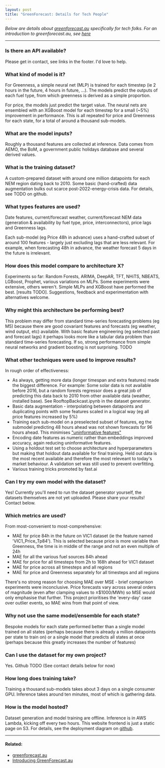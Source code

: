 ```yaml
---
layout: post
title: "GreenForecast: Details for Tech People"
---
```


*Below are details about [greenforecast.au](http://greenforecast.au/) specifically for tech folks. For an introduction to greenforecast.au, see [here](/greenforecast)*

---

### Is there an API available?

Please get in contact, see links in the footer. I'd love to help.

### What kind of model is it?

For Greenness, a simple neural net (MLP) is trained for each timestep (ie 2 hours in the future, 4 hours in future, ...). The models predict the outputs of each fuel type, from which greenness is derived as a simple proportion.

For price, the models just predict the target value. The neural nets are ensembled with an XGBoost model for each timestep for a small (~5%) improvement in performance. This is all repeated for price and Greenness for each state, for a total of around a thousand sub-models.

### What are the model inputs?

Roughly a thousand features are collected at inference. Data comes from AEMO, the BoM, a government public holidays database and several derived values.

### What is the training dataset?

A custom-prepared dataset with around one million datapoints for each NEM region dating back to 2010. Some basic (hand-crafted) data augmentation bulks out scarce post-2022-energy-crisis data. For details, see TODO on github.

### What types features are used?

Date features, current/forecast weather, current/forecast NEM data (generation & availability by fuel type, price, interconnectors), price lags and Greenness lags.

Each sub-model (eg Price 48h in advance) uses a hand-crafted subset of around 100 features - largely just excluding lags that are less relevant. For example, when forecasting 48h in advance, the weather forecast 5 days in the future is irrelevant.

### How does this model compare to architecture X?

Experiments so far: Random Forests, ARIMA, DeepAR, TFT, NHiTS, NBEATS, LGBoost, Prophet, various variations on MLPs. Some experiments were extensive, others weren't. Simple MLPs and XGBoost have performed the best. \[results TODO\]. Suggestions, feedback and experimentation with alternatives welcome.

### Why might this architecture be performing best?

This problem may differ from standard time-series forecasting problems (eg M5) because there are good covariant features and forecasts (eg weather, wind output, etc) available. With basic feature engineering (eg selected past and forecast lags) it perhaps looks more like a tabular data problem than standard time-series forecasting. If so, strong performance from simple neural networks and gradient boosting is not surprising. TODO

### What other techniques were used to improve results?

In rough order of effectiveness:

*   As always, getting more data (longer timespan and extra features) made the biggest difference. For example: Some solar data is not available before 2016, but a random forests regressor does a great job of predicting this data back to 2010 from other available data (weather, installed base). See RooftopBackcast.ipynb in the dataset generator.
*   Basic data augmentation - interpolating between datapoints and duplicating points with some features scaled in a logical way (eg all price features increased by 5%)
*   Training each sub-model on a preselected subset of features, eg the submodel predicting 48 hours ahead was not shown forecasts for 96 hours ahead. This minimises ["uninformative features"](https://arxiv.org/abs/2207.08815)
*   Encoding date features as numeric rather than embeddings improved accuracy, again reducing uninformative features.
*   Using a holdout test set to choose architecture and hyperparameters but making that holdout data available for final training. Held out data is the most recent available and therefore the most releveant to today's market behaviour. A validation set was still used to prevent overfitting.
*   Various training tricks promoted by fast.ai

### Can I try my own model with the dataset?

Yes! Currently you'll need to run the dataset generator yourself, the datasets themselves are not yet uploaded. Please share your results! Contact below.

### Which metrics are used?

From most-convenient to most-comprehensive:

*   MAE for price 84h in the future on VIC1 dataset (ie the feature named 'VIC1\_Price\_Tp84'). This is selected because price is more variable than Greenness, the time is in middle of the range and not an even multiple of 24h
*   MAE for all the various fuel sources 84h ahead
*   MAE for price for all timesteps from 2h to 168h ahead for VIC1 dataset
*   MAE for price across all timesteps and all regions
*   MAE for price and Greenness separately for all timesteps and all regions

There's no strong reason for choosing MAE over MSE - brief comparison experiments were inconclusive. Price forecasts vary across several orders of magnitude (even after clamping values to ±$1000/MWh) so MSE would only emphasise that further. This project prioritises the 'every-day' case over outlier events, so MAE wins from that point of view.

### Why not use the same model/ensemble for each state?

Bespoke models for each state performed better than a single model trained on all states (perhaps because there is already a million datapoints per state to train on) or a single model that predicts all states at once (perhaps because this greatly increases the number of features)

### Can I use the dataset for my own project?

Yes. Github TODO (See contact details below for now)

### How long does training take?

Training a thousand sub-models takes about 3 days on a single consumer GPU. Inference takes around ten minutes, most of which is gathering data.

### How is the model hosted?

Dataset generation and model training are offline. Inference is in AWS Lambda, kicking off every two hours. This website frontend is just a static page on S3. For details, see the deployment diagram on [github](https://github.com/mattyyeung/GreenForecastPublic).

---

#### Related:
- [greenforecast.au](http://greenforecast.au/)
- [Introducing GreenForecast.au](/greenforecast)